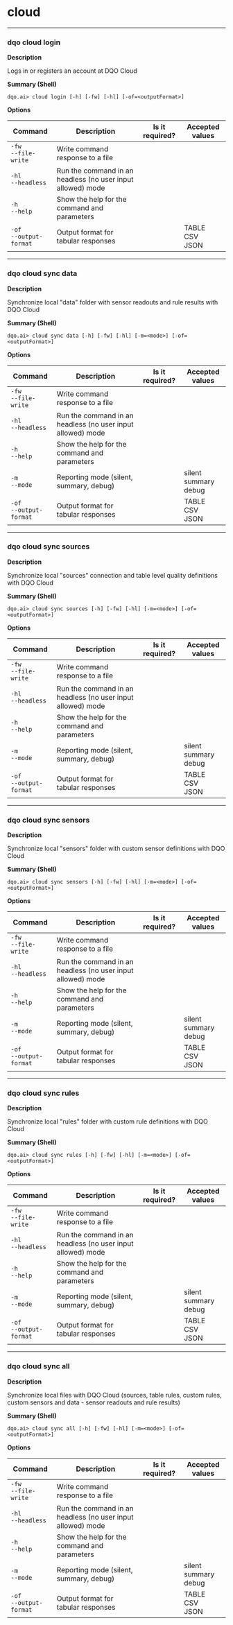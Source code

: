 # cloud

___
### **dqo cloud login**

**Description**

Logs in or registers an account at DQO Cloud

**Summary (Shell)**
```
dqo.ai> cloud login [-h] [-fw] [-hl] [-of=<outputFormat>]

```


**Options**  
  
| Command | Description | Is it required? | Accepted values |
|---------|-------------|-----------------|-----------------|
|`-fw`<br/>`--file-write`<br/>|Write command response to a file|||
|`-hl`<br/>`--headless`<br/>|Run the command in an headless (no user input allowed) mode|||
|`-h`<br/>`--help`<br/>|Show the help for the command and parameters|||
|`-of`<br/>`--output-format`<br/>|Output format for tabular responses||TABLE<br/>CSV<br/>JSON<br/>|



___
### **dqo cloud sync data**

**Description**

Synchronize local &quot;data&quot; folder with sensor readouts and rule results with DQO Cloud

**Summary (Shell)**
```
dqo.ai> cloud sync data [-h] [-fw] [-hl] [-m=<mode>] [-of=<outputFormat>]

```


**Options**  
  
| Command | Description | Is it required? | Accepted values |
|---------|-------------|-----------------|-----------------|
|`-fw`<br/>`--file-write`<br/>|Write command response to a file|||
|`-hl`<br/>`--headless`<br/>|Run the command in an headless (no user input allowed) mode|||
|`-h`<br/>`--help`<br/>|Show the help for the command and parameters|||
|`-m`<br/>`--mode`<br/>|Reporting mode (silent, summary, debug)||silent<br/>summary<br/>debug<br/>|
|`-of`<br/>`--output-format`<br/>|Output format for tabular responses||TABLE<br/>CSV<br/>JSON<br/>|



___
### **dqo cloud sync sources**

**Description**

Synchronize local &quot;sources&quot; connection and table level quality definitions with DQO Cloud

**Summary (Shell)**
```
dqo.ai> cloud sync sources [-h] [-fw] [-hl] [-m=<mode>] [-of=<outputFormat>]

```


**Options**  
  
| Command | Description | Is it required? | Accepted values |
|---------|-------------|-----------------|-----------------|
|`-fw`<br/>`--file-write`<br/>|Write command response to a file|||
|`-hl`<br/>`--headless`<br/>|Run the command in an headless (no user input allowed) mode|||
|`-h`<br/>`--help`<br/>|Show the help for the command and parameters|||
|`-m`<br/>`--mode`<br/>|Reporting mode (silent, summary, debug)||silent<br/>summary<br/>debug<br/>|
|`-of`<br/>`--output-format`<br/>|Output format for tabular responses||TABLE<br/>CSV<br/>JSON<br/>|



___
### **dqo cloud sync sensors**

**Description**

Synchronize local &quot;sensors&quot; folder with custom sensor definitions with DQO Cloud

**Summary (Shell)**
```
dqo.ai> cloud sync sensors [-h] [-fw] [-hl] [-m=<mode>] [-of=<outputFormat>]

```


**Options**  
  
| Command | Description | Is it required? | Accepted values |
|---------|-------------|-----------------|-----------------|
|`-fw`<br/>`--file-write`<br/>|Write command response to a file|||
|`-hl`<br/>`--headless`<br/>|Run the command in an headless (no user input allowed) mode|||
|`-h`<br/>`--help`<br/>|Show the help for the command and parameters|||
|`-m`<br/>`--mode`<br/>|Reporting mode (silent, summary, debug)||silent<br/>summary<br/>debug<br/>|
|`-of`<br/>`--output-format`<br/>|Output format for tabular responses||TABLE<br/>CSV<br/>JSON<br/>|



___
### **dqo cloud sync rules**

**Description**

Synchronize local &quot;rules&quot; folder with custom rule definitions with DQO Cloud

**Summary (Shell)**
```
dqo.ai> cloud sync rules [-h] [-fw] [-hl] [-m=<mode>] [-of=<outputFormat>]

```


**Options**  
  
| Command | Description | Is it required? | Accepted values |
|---------|-------------|-----------------|-----------------|
|`-fw`<br/>`--file-write`<br/>|Write command response to a file|||
|`-hl`<br/>`--headless`<br/>|Run the command in an headless (no user input allowed) mode|||
|`-h`<br/>`--help`<br/>|Show the help for the command and parameters|||
|`-m`<br/>`--mode`<br/>|Reporting mode (silent, summary, debug)||silent<br/>summary<br/>debug<br/>|
|`-of`<br/>`--output-format`<br/>|Output format for tabular responses||TABLE<br/>CSV<br/>JSON<br/>|



___
### **dqo cloud sync all**

**Description**

Synchronize local files with DQO Cloud (sources, table rules, custom rules, custom sensors and data - sensor readouts and rule results)

**Summary (Shell)**
```
dqo.ai> cloud sync all [-h] [-fw] [-hl] [-m=<mode>] [-of=<outputFormat>]

```


**Options**  
  
| Command | Description | Is it required? | Accepted values |
|---------|-------------|-----------------|-----------------|
|`-fw`<br/>`--file-write`<br/>|Write command response to a file|||
|`-hl`<br/>`--headless`<br/>|Run the command in an headless (no user input allowed) mode|||
|`-h`<br/>`--help`<br/>|Show the help for the command and parameters|||
|`-m`<br/>`--mode`<br/>|Reporting mode (silent, summary, debug)||silent<br/>summary<br/>debug<br/>|
|`-of`<br/>`--output-format`<br/>|Output format for tabular responses||TABLE<br/>CSV<br/>JSON<br/>|


